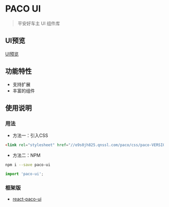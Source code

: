 # PACO UI

> 平安好车主 UI 组件库

## UI预览

[UI预览](https://jackong.github.io/react-paco-ui)

## 功能特性

- 支持扩展
- 丰富的组件

## 使用说明

### 用法

- 方法一：引入CSS

```html
<link rel="stylesheet" href="//o9s0jh825.qnssl.com/paco/css/paco-VERSION.min.css" charset="utf-8">
```

- 方法二：NPM

```bash
npm i --save paco-ui
```

```js
import 'paco-ui';
```

### 框架版

- [react-paco-ui](https://github.com/Jackong/react-paco-ui)
